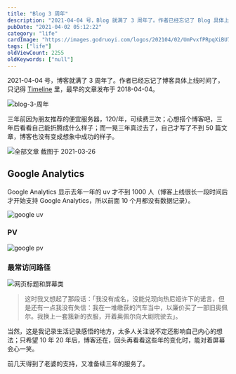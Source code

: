 ```yaml
---
title: "Blog 3 周年"
description: "2021-04-04 号，Blog 就满了 3 周年了。作者已经忘记了 Blog 具体上线时间了，只记得 Timeline 里，最早的文章发布于 2018-04-04。"
pubDate: "2021-04-02 05:12:22"
category: "life"
cardImage: "https://images.godruoyi.com/logos/202104/02/UmPvxfPRpqXiBU7Bf6fukza2Fagp5drXNbjR3rMe.jpeg"
tags: ["life"]
oldViewCount: 2255
oldKeywords: ["null"]
---
```


2021-04-04 号，博客就满了 3 周年了。作者已经忘记了博客具体上线时间了，只记得 [Timeline](https://godruoyi.com/timeline) 里，最早的文章发布于 2018-04-04。

![blog-3-周年](https://images.godruoyi.com/posts/202104/02/JW18cNvV8nqwpmWZbwIwaLYO1BuXDhfzx8rq6OuS.png)

三年前因为朋友推荐的便宜服务器，120/年，可续费三次；心想搭个博客吧，三年后看看自己能折腾成什么样子；而一晃三年真过去了，自己才写了不到 50 篇文章，博客也没有变成想象中成功的样子。

![全部文章](https://images.godruoyi.com/posts/202104/02/ZljyAUGF5wWMNoFjKKLCqefVecxzpps9wbGyZmcf.png)
截图于 2021-03-26

## Google Analytics
Google Analytics 显示去年一年的 uv 才不到 1000 人（博客上线很长一段时间后才开始支持 Google Analytics，所以前面 10 个月都没有数据记录）。

![google uv](https://images.godruoyi.com/posts/202104/02/u7zuHCVT31DKbvmlotZYeL3r1L4I1laRNG1bCMwo.png)

### PV

![google pv](https://images.godruoyi.com/posts/202104/02/Go9ELrByvQuWPEWSl0fGAJz9qMQuq79Yv39t0mMp.png)

### 最常访问路径

![网页标题和屏幕类](https://images.godruoyi.com/posts/202104/02/y7lDL5PR8KkUvND9AzT87HdSuhA6Hc6dPDaQbArE.png)

> 这时我又想起了那段话：「我没有成名，没能兑现向热尼娅许下的诺言，但是还有一点我没有失信：我在一堆缴获的汽车当中，以廉价买了一部旧奥佩尔。我换上一套簇新的衣服，开着奥佩尔向大剧院驶去」。

当然，这是我记录生活记录感悟的地方，太多人关注说不定还影响自己内心的想法；只希望 10 年 20 年后，博客还在，回头再看看这些年的变化时，能对着屏幕会心一笑。

前几天得到了老婆的支持，又准备续三年的服务了。
